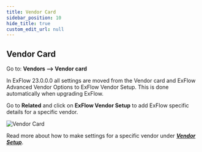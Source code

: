 ```yaml
---
title: Vendor Card
sidebar_position: 10
hide_title: true
custom_edit_url: null
---
```

## Vendor Card

Go to: **Vendors --> Vendor card**

In ExFlow 23.0.0.0 all settings are moved from the Vendor card and ExFlow Advanced Vendor Options to ExFlow Vendor Setup. This is done automatically when upgrading ExFlow. 

Go to **Related** and click on **ExFlow Vendor Setup** to add ExFlow specific details for a specific vendor.

![Vendor Card](@site/static/img/media/Vendor-card-exflow-vendor-setup-001.png)

  Read more about how to make settings for a specific vendor under [***Vendor Setup***](https://docs.exflow.cloud/business-central/docs/user-manual/business-functionality/vendor-setup#vendor-setup).


